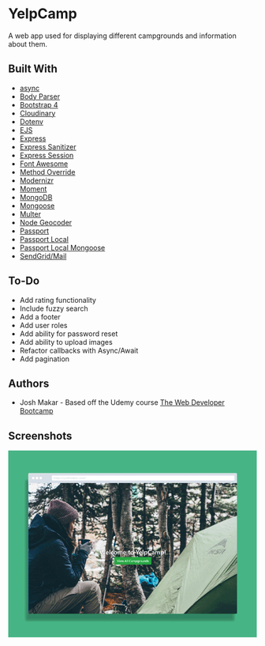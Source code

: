 # YelpCamp

A web app used for displaying different campgrounds and information about them.

## Built With

* [async](https://www.npmjs.com/package/async)
* [Body Parser](https://www.npmjs.com/package/body-parser)
* [Bootstrap 4](https://getbootstrap.com)
* [Cloudinary](https://www.npmjs.com/package/cloudinary)
* [Dotenv](https://www.npmjs.com/package/dotenv)
* [EJS](https://www.npmjs.com/package/ejs)
* [Express](https://www.npmjs.com/package/express)
* [Express Sanitizer](https://www.npmjs.com/package/express-sanitizer)
* [Express Session](https://www.npmjs.com/package/express-session)
* [Font Awesome](https://fontawesome.com)
* [Method Override](https://www.npmjs.com/package/method-override)
* [Modernizr](https://modernizr.com/)
* [Moment](https://www.npmjs.com/package/moment)
* [MongoDB](https://www.mongodb.com)
* [Mongoose](https://www.npmjs.com/package/mongoose)
* [Multer](https://www.npmjs.com/package/multer)
* [Node Geocoder](https://www.npmjs.com/package/node-geocoder)
* [Passport](https://www.npmjs.com/package/passport)
* [Passport Local](https://www.npmjs.com/package/passport-local)
* [Passport Local Mongoose](https://www.npmjs.com/package)
* [SendGrid/Mail](https://www.npmjs.com/package/@sendgrid/mail)

## To-Do

* Add rating functionality
* Include fuzzy search
* Add a footer
* Add user roles
* Add ability for password reset
* Add ability to upload images
* Refactor callbacks with Async/Await
* Add pagination

## Authors

* Josh Makar - Based off the Udemy course [The Web Developer Bootcamp](https://www.udemy.com/the-web-developer-bootcamp)

## Screenshots

![Screenshot of Restful Blog App](screenshot.gif?raw=true "Screenshot of the YelpCamp web app")